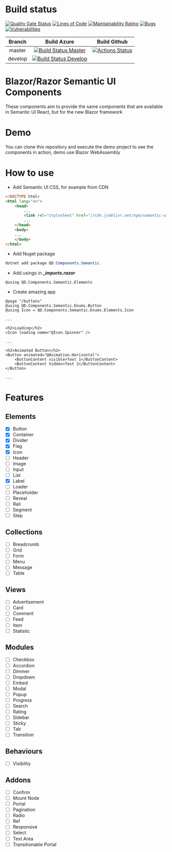 # Build status
[AzureBuildMaster]: https://dev.azure.com/Daniel127/Semantic%20UI%20Blazor%20Components/_apis/build/status/CI-Release?branchName=master
[AzureBuildMasterLink]: https://dev.azure.com/Daniel127/Semantic%20UI%20Blazor%20Components/_build/latest?definitionId=8&branchName=master

[AzureBuildDevelop]: https://dev.azure.com/Daniel127/Semantic%20UI%20Blazor%20Components/_apis/build/status/CI-Development?branchName=develop
[AzureBuildDevelopLink]: https://dev.azure.com/Daniel127/Semantic%20UI%20Blazor%20Components/_build/latest?definitionId=7&branchName=develop

[GithubActions]: https://github.com/Daniel127/SemanticUI-Razor-Components/workflows/Github%20CI/badge.svg
[GithubActionsLink]: https://github.com/Daniel127/SemanticUI-Razor-Components/actions

[![Quality Gate Status](https://sonarcloud.io/api/project_badges/measure?project=semanticui-razor-components&metric=alert_status)](https://sonarcloud.io/dashboard?id=semanticui-razor-components)
[![Lines of Code](https://sonarcloud.io/api/project_badges/measure?project=semanticui-razor-components&metric=ncloc)](https://sonarcloud.io/dashboard?id=semanticui-razor-components)
[![Maintainability Rating](https://sonarcloud.io/api/project_badges/measure?project=semanticui-razor-components&metric=sqale_rating)](https://sonarcloud.io/dashboard?id=semanticui-razor-components)
[![Bugs](https://sonarcloud.io/api/project_badges/measure?project=semanticui-razor-components&metric=bugs)](https://sonarcloud.io/dashboard?id=semanticui-razor-components)
[![Vulnerabilities](https://sonarcloud.io/api/project_badges/measure?project=semanticui-razor-components&metric=vulnerabilities)](https://sonarcloud.io/dashboard?id=semanticui-razor-components)

| Branch          | Build Azure   | Build Github |
| :-------------: |:-------------:| :---:
| master          | [![Build Status Master][AzureBuildMaster]][AzureBuildMasterLink] | [![Actions Status][GithubActions]][GithubActionsLink] |
| develop         | [![Build Status Develop][AzureBuildDevelop]][AzureBuildDevelopLink] | |



# Blazor/Razor Semantic UI Components

These components aim to provide the same components that are available in Semantic UI React, but for the new Blazor framework

# Demo
You can clone this repository and execute the demo project to see the components in action, demo use Blazor WebAssembly

# How to use

- Add Semantic UI CSS, for example from CDN
``` html
<!DOCTYPE html>
<html lang="en">
    <head>
        ...
        <link rel="stylesheet" href="//cdn.jsdelivr.net/npm/semantic-ui@2.4.2/dist/semantic.min.css" />
        ...
    </head>
    <body>
    ...
    </body>
</html>
```
- Add Nuget package
``` powershell
dotnet add package QD.Components.Semantic
```

- Add usings in __*_imports.razor*__
``` razor
@using QD.Components.Semantic.Elements
```

- Create amazing app

``` razor
@page "/buttons"
@using QD.Components.Semantic.Enums.Button
@using Icon = QD.Components.Semantic.Enums.Elements.Icon

...

<h2>Loading</h2>
<Icon loading name="@Icon.Spinner" />

...

<h2>Animated Button</h2>
<Button animated="@Animation.Horizontal">
    <ButtonContent visible>Text 1</ButtonContent>
    <ButtonContent hidden>Text 2</ButtonContent>
</Button>

...
```

# Features
## Elements
- [X] Button
- [X] Container
- [X] Divider
- [X] Flag
- [X] Icon
- [ ] Header
- [ ] Image
- [ ] Input
- [ ] List
- [X] Label
- [ ] Loader
- [ ] Placeholder
- [ ] Reveal
- [ ] Rail
- [ ] Segment
- [ ] Step

## Collections
- [ ] Breadcrumb
- [ ] Grid
- [ ] Form
- [ ] Menu
- [ ] Message
- [ ] Table

## Views
- [ ] Advertisement
- [ ] Card
- [ ] Comment
- [ ] Feed
- [ ] Item
- [ ] Statistic

## Modules
- [ ] Checkbox
- [ ] Accordion
- [ ] Dimmer
- [ ] Dropdown
- [ ] Embed
- [ ] Modal
- [ ] Popup
- [ ] Progress
- [ ] Search
- [ ] Rating
- [ ] Sidebar
- [ ] Sticky
- [ ] Tab
- [ ] Transition

## Behaviours
- [ ] Visibility

## Addons
- [ ] Confirm
- [ ] Mount Node
- [ ] Portal
- [ ] Pagination
- [ ] Radio
- [ ] Ref
- [ ] Responsive
- [ ] Select
- [ ] Text Area
- [ ] Transitionable Portal